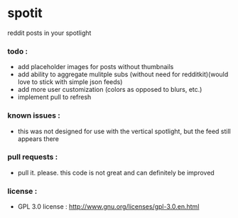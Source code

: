 # spotit

reddit posts in your spotlight

### todo :
- add placeholder images for posts without thumbnails
- add ability to aggregate mulitple subs (without need for redditkit)(would love to stick with simple json feeds)
- add more user customization (colors as opposed to blurs, etc.)
- implement pull to refresh

### known issues :
- this was not designed for use with the vertical spotlight, but the feed still appears there

### pull requests :
- pull it. please. this code is not great and can definitely be improved

### license :
- GPL 3.0 license : http://www.gnu.org/licenses/gpl-3.0.en.html
